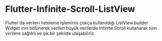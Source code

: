 # Flutter-Infinite-Scroll-ListView
Flutter'da verileri listeleme işleminin çokça kullanıldığı ListView.builder Widget ının bölünerek verilen büyük verilerde Infinite Scroll kullanarak tüm verilere sağlıklı ve şık bir şekilde ulaşabiliriz.
